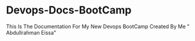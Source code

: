 # Devops-Docs-BootCamp
This Is The Documentation For My New Devops BootCamp Created By Me " Abdullrahman Eissa"

